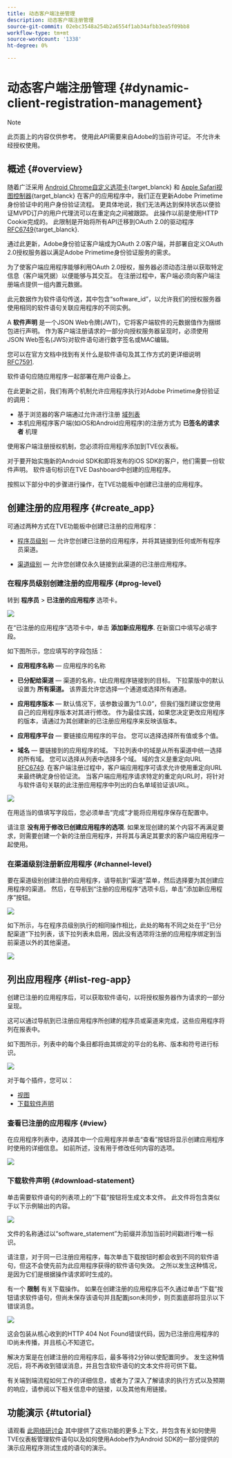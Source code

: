 ```yaml
---
title: 动态客户端注册管理
description: 动态客户端注册管理
source-git-commit: 02ebc3548a254b2a6554f1ab34afbb3ea5f09bb8
workflow-type: tm+mt
source-wordcount: '1338'
ht-degree: 0%

---
```


# 动态客户端注册管理 {#dynamic-client-registration-management}

>[!NOTE]
>
>此页面上的内容仅供参考。 使用此API需要来自Adobe的当前许可证。 不允许未经授权使用。

## 概述 {#overview}

随着广泛采用 [Android Chrome自定义选项卡](https://developer.chrome.com/multidevice/android/customtabs){target_blanck} 和 [Apple Safari视图控制器](https://developer.apple.com/documentation/safariservices/sfsafariviewcontroller){target_blanck} 在客户的应用程序中，我们正在更新Adobe Primetime身份验证中的用户身份验证流程。 更具体地说，我们无法再达到保持状态以便验证MVPD订户的用户代理流可以在重定向之间被跟踪。 此操作以前是使用HTTP Cookie完成的。 此限制是开始将所有API迁移到OAuth 2.0的驱动程序 [RFC6749](https://tools.ietf.org/html/rfc6749){target_blanck}.

通过此更新，Adobe身份验证客户端成为OAuth 2.0客户端，并部署自定义OAuth 2.0授权服务器以满足Adobe Primetime身份验证服务的需求。

为了使客户端应用程序能够利用OAuth 2.0授权，服务器必须动态注册以获取特定信息（客户端凭据）以便能够与其交互。 在注册过程中，客户端必须向客户端注册端点提供一组内置元数据。

此元数据作为软件语句传送，其中包含“software_id”，以允许我们的授权服务器使用相同的软件语句关联应用程序的不同实例。

A **软件声明** 是一个JSON Web令牌(JWT)，它将客户端软件的元数据值作为捆绑包进行声明。 作为客户端注册请求的一部分向授权服务器呈现时，必须使用JSON Web签名(JWS)对软件语句进行数字签名或MAC编辑。

您可以在官方文档中找到有关什么是软件语句及其工作方式的更详细说明 [RFC7591](https://tools.ietf.org/html/rfc7591).

软件语句应随应用程序一起部署在用户设备上。

在此更新之前，我们有两个机制允许应用程序执行对Adobe Primetime身份验证的调用：

* 基于浏览器的客户端通过允许进行注册 [域列表](/help/authentication/programmer-overview.md#reg-and-init)
* 本机应用程序客户端(如iOS和Android应用程序)的注册方式为 **已签名的请求者** 机理


使用客户端注册授权机制，您必须将应用程序添加到TVE仪表板。

对于要开始实施新的Android SDK和即将发布的iOS SDK的客户，他们需要一份软件声明。 软件语句标识在TVE Dashboard中创建的应用程序。

按照以下部分中的步骤进行操作，在TVE功能板中创建已注册的应用程序。

## 创建注册的应用程序 {#create_app}

可通过两种方式在TVE功能板中创建已注册的应用程序：

* [程序员级别](#prog-level)  — 允许您创建已注册的应用程序，并将其链接到任何或所有程序员渠道。

* [渠道级别](#channel-level)  — 允许您创建仅永久链接到此渠道的已注册应用程序。

### 在程序员级别创建注册的应用程序 {#prog-level}

转到 **程序员** > **已注册的应用程序** 选项卡。

![](assets/reg-app-progr-level.png)

在“已注册的应用程序”选项卡中，单击 **添加新应用程序**. 在新窗口中填写必填字段。

如下图所示，您应填写的字段包括：

* **应用程序名称**  — 应用程序的名称

* **已分配给渠道**  — 渠道的名称，t</span>此应用程序链接到的目标。 下拉蒙版中的默认设置为 **所有渠道。** 该界面允许您选择一个通道或选择所有通道。

* **应用程序版本**  — 默认情况下，该参数设置为“1.0.0”，但我们强烈建议您使用自己的应用程序版本对其进行修改。 作为最佳实践，如果您决定更改应用程序的版本，请通过为其创建新的已注册应用程序来反映该版本。

* **应用程序平台**  — 要链接应用程序的平台。 您可以选择选择所有值或多个值。

* **域名**  — 要链接到的应用程序的域。 下拉列表中的域是从所有渠道中统一选择的所有域。 您可以选择从列表中选择多个域。 域的含义是重定向URL [RFC6749](https://tools.ietf.org/html/rfc6749). 在客户端注册过程中，客户端应用程序可请求允许使用重定向URL来最终确定身份验证流。 当客户端应用程序请求特定的重定向URL时，将针对与软件语句关联的此注册应用程序中列出的白名单域验证该URL。


![](assets/new-reg-app.png)


在用适当的值填写字段后，您必须单击“完成”才能将应用程序保存在配置中。

请注意 **没有用于修改已创建应用程序的选项**. 如果发现创建的某个内容不再满足要求，则需要创建一个新的注册应用程序，并将其与满足其要求的客户端应用程序一起使用。


### 在渠道级别注册新应用程序 {#channel-level}

要在渠道级别创建注册的应用程序，请导航到“渠道”菜单，然后选择要为其创建应用程序的渠道。 然后，在导航到“注册的应用程序”选项卡后，单击“添加新应用程序”按钮。

![](assets/reg-new-app-channel-level.png)

如下所示，与在程序员级别执行的相同操作相比，此处的略有不同之处在于“已分配渠道”下拉列表，该下拉列表未启用，因此没有选项将注册的应用程序绑定到当前渠道以外的其他渠道。

![](assets/new-reg-app-channel.png)

## 列出应用程序 {#list-reg-app}

创建已注册的应用程序后，可以获取软件语句，以将授权服务器作为请求的一部分呈现。

这可以通过导航到已注册应用程序所创建的程序员或渠道来完成，这些应用程序将列在报表中。

如下图所示，列表中的每个条目都将由其绑定的平台的名称、版本和符号进行标识。

![](assets/reg-app-list.png)

对于每个插件，您可以：

* [视图](#view)
* [下载软件声明](#download-statement)

### 查看已注册的应用程序 {#view}

在应用程序列表中，选择其中一个应用程序并单击“查看”按钮将显示创建应用程序时使用的详细信息。 如前所述，没有用于修改任何内容的选项。


![](assets/view-reg-app.png)


### 下载软件声明 {#download-statement}

单击需要软件语句的列表项上的“下载”按钮将生成文本文件。 此文件将包含类似于以下示例输出的内容。


![](assets/download-software-statement.png)

文件的名称通过以“software_statement”为前缀并添加当前时间戳进行唯一标识。

请注意，对于同一已注册应用程序，每次单击下载按钮时都会收到不同的软件语句，但这不会使先前为此应用程序获得的软件语句失效。 之所以发生这种情况，是因为它们是根据操作请求即时生成的。

有一个 **限制** 有关下载操作。 如果在创建注册的应用程序后不久通过单击“下载”按钮请求软件语句，但尚未保存该语句并且配置json未同步，则页面底部将显示以下错误消息。

![](assets/error-sw-statement-notready.png)

这会包装从核心收到的HTTP 404 Not Found错误代码，因为已注册应用程序的ID尚未传播，并且核心不知道它。

解决方案是在创建注册的应用程序后，最多等待2分钟以使配置同步。 发生这种情况后，将不再收到错误消息，并且包含软件语句的文本文件将可供下载。

有关端到端流程如何工作的详细信息，或者为了深入了解请求的执行方式以及预期的响应，请参阅以下相关信息中的链接，以及其他有用链接。

<!--
## Related Information {#related}

* [Dynamic Client Registration API](/help/authentication/dynamic-client-registration-api.md)
* [TVE Dashboard User Guide](/help/authentication/tve-dashboard-user-guide.md)
-->

## 功能演示 {#tutorial}

请观看 [此网络研讨会](https://my.adobeconnect.com/pzkp8ujrigg1/) 其中提供了这些功能的更多上下文，并包含有关如何使用TVE仪表板管理软件语句以及如何使用Adobe作为Android SDK的一部分提供的演示应用程序测试生成的语句的演示。
